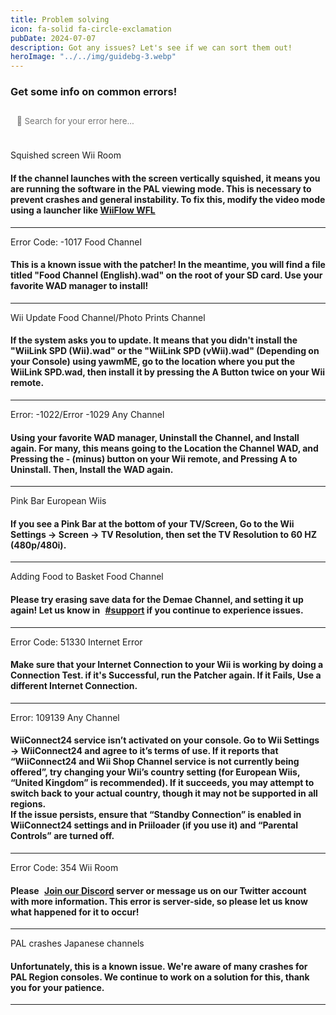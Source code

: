 ```yaml
---
title: Problem solving
icon: fa-solid fa-circle-exclamation
pubDate: 2024-07-07
description: Got any issues? Let's see if we can sort them out!
heroImage: "../../img/guidebg-3.webp"
---
```


### Get some info on common errors!

<script src="https://www.w3schools.com/lib/w3.js"></script>

<input oninput="w3.filterHTML('#error-codes', 'div', this.value); displayErrorMessage()" placeholder="&#xF002; Search for your error here..." style="background-color: var(--bg-opaque-1); color: var(--color); border:2px solid var(--border-color); font-family:inter, FontAwesome; padding: 13px 10px;">

</br>
</br>

<div class="errorCodes" id="error-codes">


<div class="error">Squished screen <span class="badge bg-primary">Wii Room</span><h4>If the channel launches with the screen vertically squished, it means you are running the software in the PAL viewing mode. This is necessary to prevent crashes and general instability. To fix this, modify the video mode using a launcher like <a class="btn btn-success" href="https://oscwii.org/library/app/wiiflow"><i class="fa-solid fa-download"></i> WiiFlow WFL</a></h4><hr></div>

<div class="error">Error Code: -1017 <span class="badge bg-warning">Food Channel</span><h4>This is a known issue with the patcher! In the meantime, you will find a file titled "Food Channel (English).wad" on the root of your SD card. Use your favorite WAD manager to install!</h4><hr></div>

<div class="error">Wii Update <span class="badge bg-warning">Food Channel/Photo Prints Channel</span><h4>If the system asks you to update. It means that you didn't install the "WiiLink SPD (Wii).wad" or the "WiiLink SPD (vWii).wad" (Depending on your Console) using yawmME, go to the location where you put the WiiLink SPD.wad, then install it by pressing the A Button twice on your Wii remote.</h4><hr></div>

<div class="error">Error: -1022/Error -1029 <span class="badge bg-warning">Any Channel</span><h4>Using your favorite WAD manager, Uninstall the Channel, and Install again. For many, this means going to the Location the Channel WAD, and Pressing the - (minus) button on your Wii remote, and Pressing A to Uninstall. Then, Install the WAD again.</h4><hr></div>

<div class="error">Pink Bar <span class="badge bg-primary">European Wiis</span><h4>If you see a Pink Bar at the bottom of your TV/Screen, Go to the Wii Settings -> Screen -> TV Resolution, then set the TV Resolution to 60 HZ (480p/480i).</h4><hr></div>

<div class="error">Adding Food to Basket <span class="badge bg-warning">Food Channel</span><h4>Please try erasing save data for the Demae Channel, and setting it up again! Let us know in <a href="https://discord.gg/wiilink" class="text-info"><i class="fa-solid fa-message" style="margin-right:5px;"></i>#support</a> if you continue to experience issues.</h4><hr></div>

<div class="error">Error Code: 51330 <span class="badge bg-warning">Internet Error</span><h4>Make sure that your Internet Connection to your Wii is working by doing a Connection Test. if it's Successful, run the Patcher again. If it Fails, Use a different Internet Connection.</h4><hr></div>

<div class="error">Error: 109139 <span class="badge bg-warning">Any Channel</span>
     <h4>WiiConnect24 service isn’t activated on your console. Go to Wii Settings → WiiConnect24 and agree to it’s terms
          of use. If it reports that “WiiConnect24 and Wii Shop Channel service is not currently being offered”, try
          changing your Wii’s country setting (for European Wiis, “United Kingdom” is recommended). If it succeeds, you
          may attempt to switch back to your actual country, though it may not be supported in all
          regions.<br />If the issue persists, ensure that “Standby Connection” is enabled in WiiConnect24
          settings and in Priiloader (if you use it) and “Parental Controls” are turned off.</h4>
     <hr>
</div>

<div class="error">Error Code: 354 <span class="badge bg-primary">Wii Room</span><h4>Please <a href="https://discord.gg/wiilink" class="text-primary"><i class="fa-brands fa-discord" style="margin-right:5px;"></i> Join our Discord</a> server or message us on our Twitter account with more information. This error is server-side, so please let us know what happened for it to occur!</h4><hr></div>

<div class="error">PAL crashes <span class="badge bg-danger">Japanese channels</span><h4>Unfortunately, this is a known issue. We're aware of many crashes for PAL Region consoles. We continue to work on a solution for this, thank you for your patience.</h4><hr></div>

</div>

<div id="error-message" style="left:50%; width:500px; transform:translate(-50%, 0); margin-top:100px; margin-bottom:100px; text-align:center; display: none; flex-wrap:wrap; gap:15px; align-items:center; justify-content:center; position:relative;"><i class="fa-solid fa-bomb" style="font-size:100px;"></i>Hmm... We might've missed that error, why don't you let us know on our Discord server? </br> <a href="https://discord.gg/wiilink"><div class="btn btn-primary" style="padding:10px;"><i class="fa-brands fa-discord" style="margin-right:5px;"></i> Join our Discord</div></a></div>

<script>
    function displayErrorMessage() {
        var errorDiv = document.getElementById('error-message');
        var divs = document.querySelectorAll('.errorCodes div');
        var matchingDivs = Array.from(divs).filter(div => div.style.display !== 'none');
        
        if (matchingDivs.length === 0) {
            errorDiv.style.display = 'flex';
        } else {
            errorDiv.style.display = 'none';
        }
    }
</script>


<style>
    .errorCodes p{
        height:auto;
        background-color:#a1a1a160;
        padding:8px;
        border-radius:8px;
        position:relative;
    }

    input{
        width:100%;
        border:2px solid gray;
        border-radius:8px;
        padding:8px;
        margin-bottom:8px;
        position:relative;
    }

    #container2{
         font-family:system-ui, -apple-system, BlinkMacSystemFont, 'Segoe UI', Roboto, Oxygen, Ubuntu, Cantarell, 'Open Sans', 'Helvetica Neue', sans-serif; 
    }
</style>